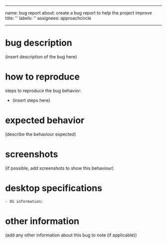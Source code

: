 <!-- markdownlint-disable MD003 -->
<!-- markdownlint-disable MD041 -->

---
name: bug report
about: create a bug report to help the project improve
title: ''
labels: ''
assignees: approachcircle

---

# bug description

(insert description of the bug here)

# how to reproduce

steps to reproduce the bug behavior:

- (insert steps here)

# expected behavior

(describe the behaviour expected)

# screenshots

(if possible, add screenshots to show this behaviour)

# desktop specifications

    - OS information:

# other information

(add any other information about this bug to note (if applicable))
